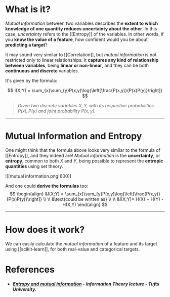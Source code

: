 # What is it?

*Mutual Information* between two variables describes the **extent to which knowledge of one quantity reduces uncertainty about the other**. In this case, *uncertainty* refers to the [[Entropy]] of the variables. In other words, if you **know the value of a feature**, how confident would you be about **predicting a target**?

It may sound very similar to [[Correlation]], but *mutual information* is not restricted only to linear relationships. It **captures any kind of relationship between variables**, being **linear or non-linear**, and they can be both **continuous and discrete** variables.

It's given by the formula:

$$
I(X;Y) = \sum_{x}\sum_{y}P(x,y)\log{\left[\frac{P(x,y)}{P(x)P(y)}\right]}
$$
>*Given two discrete variables $X, Y$, with its respective probabilities $P(x), P(y)$ and joint probability $P(x,y)$.*
___
# Mutual Information and Entropy

One might think that the formula above looks very similar to the formula of [[Entropy]], and they indeed are! *Mutual information* is the **uncertainty**, or **entropy**, common to both $X$ and $Y$, being possible to represent the **entropic quantities** using set theory.

![[mutual information.png|600]]

And one could **derive the formulas** too:
$$
\begin{align}
&I(X;Y) = \sum_{x}\sum_{y}P(x,y)\log{\left[\frac{P(x,y)}{P(x)P(y)}\right]} \\ \\
&\text{could be written as} \\ \\
&I(X;Y)= H(X) + H(Y) - H(X,Y)
\end{align}
$$
___
# How does it work?

We can easily calculate the *mutual information* of a feature and its target using [[scikit-learn]], for both real-value and categorical targets.



# References 

- ##### [Entropy and mutual information](https://www.ece.tufts.edu/ee/194NIT/lect01.pdf) - Information Theory lecture - Tufts University.